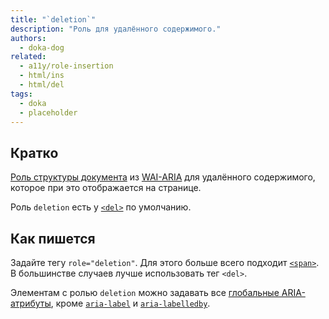 ```yaml
---
title: "`deletion`"
description: "Роль для удалённого содержимого."
authors:
  - doka-dog
related:
  - a11y/role-insertion
  - html/ins
  - html/del
tags:
  - doka
  - placeholder
---
```


## Кратко

[Роль структуры документа](/a11y/aria-roles/#roli-struktury-dokumenta) из [WAI-ARIA](/a11y/aria-intro/#specifikaciya) для удалённого содержимого, которое при это отображается на странице.

Роль `deletion` есть у [`<del>`](/html/del/) по умолчанию.

## Как пишется

Задайте тегу `role="deletion"`. Для этого больше всего подходит [`<span>`](/html/span/). В большинстве случаев лучше использовать тег `<del>`.

Элементам с ролью `deletion` можно задавать все [глобальные ARIA-атрибуты](/a11y/aria-attrs/#globalnye-atributy), кроме [`aria-label`](/a11y/aria-label/) и [`aria-labelledby`](/a11y/aria-labelledby/).
